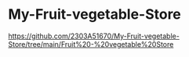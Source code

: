 # My-Fruit-vegetable-Store
https://github.com/2303A51670/My-Fruit-vegetable-Store/tree/main/Fruit%20-%20vegetable%20Store
